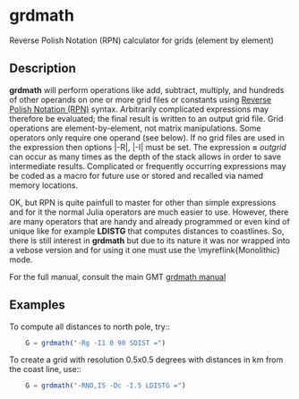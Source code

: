 # grdmath

Reverse Polish Notation (RPN) calculator for grids (element by element)

Description
-----------

**grdmath** will perform operations like add, subtract, multiply, and
hundreds of other operands on one or more grid files or constants using
[Reverse Polish Notation (RPN)](https://en.wikipedia.org/wiki/Reverse_Polish_notation)
syntax. Arbitrarily complicated expressions may therefore be evaluated; the
final result is written to an output grid file. Grid operations are
element-by-element, not matrix manipulations. Some operators only
require one operand (see below). If no grid files are used in the
expression then options |-R|, |-I| must be set. The expression **=** *outgrid* can occur as many times as
the depth of the stack allows in order to save intermediate results.
Complicated or frequently occurring expressions may be coded as a macro
for future use or stored and recalled via named memory locations.

OK, but RPN is quite painfull to master for other than simple expressions and for it the normal
Julia operators are much easier to use. However, there are many operators that are handy and
already programmed or even kind of unique like for example **LDISTG** that computes distances
to coastlines. So, there is still interest in **grdmath** but due to its nature it was nor wrapped
into a vebose version and for using it one must use the \myreflink{Monolithic} mode.

For the full manual, consult the main GMT [grdmath manual](https://docs.generic-mapping-tools.org/dev/grdmath.html)

Examples
--------

To compute all distances to north pole, try::

```julia
    G = grdmath("-Rg -I1 0 90 SDIST =")
```

To create a grid with resolution 0.5x0.5 degrees with distances in km from the coast line, use::

```julia
    G = grdmath("-RNO,IS -Dc -I.5 LDISTG =")
```